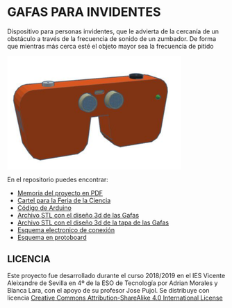 # GAFAS PARA INVIDENTES
Dispositivo para personas invidentes, que le advierta de la cercanía de un obstáculo a través de la frecuencia de sonido de un zumbador. De forma que mientras más cerca esté el objeto mayor sea la frecuencia de pitido

<img src="imagenGafas3d.png" width="400" align="center">

En el repositorio puedes encontrar:
- [Memoria del proyecto en PDF](https://github.com/Josepujol/ProyectosEstudiantes/blob/master/GafasInvidentes/MemoriaGafas.pdf)
- [Cartel para la Feria de la Ciencia](https://github.com/Josepujol/ProyectosEstudiantes/blob/master/GafasInvidentes/CartelGafas.pdf)
- [Código de Arduino](https://github.com/Josepujol/ProyectosEstudiantes/blob/master/GafasInvidentes/Codigo_gafas.ino)
- [Archivo STL con el diseño 3d de las Gafas](https://github.com/Josepujol/ProyectosEstudiantes/blob/master/GafasInvidentes/Gafas.stl)
- [Archivo STL con el diseño 3d de la tapa de las Gafas](https://github.com/Josepujol/ProyectosEstudiantes/blob/master/GafasInvidentes/Tapa%20gafas.stl)
- [Esquema electronico de conexión](https://github.com/Josepujol/ProyectosEstudiantes/blob/master/GafasInvidentes/EsquemaGafas.png)
- [Esquema en protoboard](https://github.com/Josepujol/ProyectosEstudiantes/blob/master/GafasInvidentes/EsquemaGafasbb.png)

## LICENCIA
Este proyecto fue desarrollado durante el curso 2018/2019 en el IES Vicente Aleixandre de Sevilla en 4º de la ESO de Tecnología por Adrian Morales y Blanca Lara, con el apoyo de su profesor Jose Pujol. Se distribuye con licencia [Creative Commons Attribution-ShareAlike 4.0 International License](http://creativecommons.org/licenses/by-sa/4.0/)


